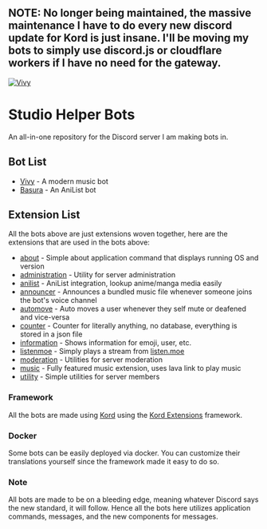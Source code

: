 ## NOTE: No longer being maintained, the massive maintenance I have to do every new discord update for Kord is just insane. I'll be moving my bots to simply use discord.js or cloudflare workers if I have no need for the gateway.

[![Vivy](https://github.com/gavenda/studio-helper/actions/workflows/vivy.yml/badge.svg)](https://github.com/gavenda/studio-helper/actions/workflows/vivy.yml)

# Studio Helper Bots

An all-in-one repository for the Discord server I am making bots in.

## Bot List

- [Vivy](bot/vivy) - A modern music bot
- [Basura](bot/basura) - An AniList bot

## Extension List

All the bots above are just extensions woven together, here are the extensions that are used in the bots above:

- [about](extension/about) - Simple about application command that displays running OS and version
- [administration](extension/anilist) - Utility for server administration
- [anilist](extension/anilist) - AniList integration, lookup anime/manga media easily
- [announcer](extension/announcer) - Announces a bundled music file whenever someone joins the bot's voice channel
- [automove](extension/automove) - Auto moves a user whenever they self mute or deafened and vice-versa
- [counter](extension/counter) - Counter for literally anything, no database, everything is stored in a json file
- [information](extension/information) - Shows information for emoji, user, etc.
- [listenmoe](extension/listenmoe) - Simply plays a stream from [listen.moe](https://listen.moe)
- [moderation](extension/moderation) - Utilities for server moderation
- [music](extension/music) - Fully featured music extension, uses lava link to play music
- [utility](extension/utility) - Simple utilities for server members

### Framework

All the bots are made using [Kord](https://github.com/kordlib/kord) using
the [Kord Extensions](https://github.com/Kord-Extensions/kord-extensions) framework.

### Docker

Some bots can be easily deployed via docker. You can customize their translations yourself since the framework made it
easy to do so.

### Note

All bots are made to be on a bleeding edge, meaning whatever Discord says the new standard, it will follow. Hence all
the
bots here utilizes application commands, messages, and the new components for messages.
